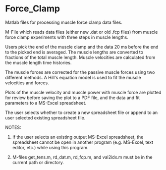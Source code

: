 # Force_Clamp
Matlab files for processing muscle force clamp data files.

M-File which reads data files (either new .dat or old .fcp
files) from muscle force clamp experiments with three steps in
muscle lengths.

Users pick the end of the muscle clamp and the data 20 ms
before the end to the picked end is averaged.  The muscle lengths
are converted to fractions of the total muscle length.  Muscle
velocities are calculated from the muscle length time histories.

The muscle forces are corrected for the passive muscle
forces using two different methods.  A Hill's equation model is
used to fit the muscle velocities and forces.

Plots of the muscle velocity and muscle power with muscle
force are plotted for review before saving the plot to a PDF file,
and the data and fit parameters to a MS-Excel spreadsheet.

The user selects whether to create a new spreadsheet file or
append to an user selected existing spreadsheet file.

NOTES:

1.  If the user selects an existing output MS-Excel
 spreadsheet, the spreadsheet cannot be open in another
 program (e.g. MS-Excel, text editor, etc.) while using
 this program.

2.  M-files get_tens.m, rd_dat.m, rd_fcp.m, and val2idx.m
 must be in the current path or directory.

